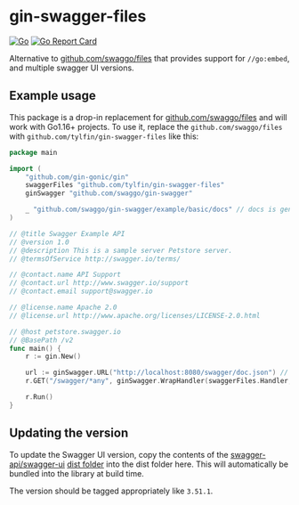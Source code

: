 # gin-swagger-files

[![Go](https://github.com/tylfin/gin-swagger-files/actions/workflows/go.yml/badge.svg)](https://github.com/tylfin/gin-swagger-files/actions/workflows/go.yml) [![Go Report Card](https://goreportcard.com/badge/github.com/tylfin/gin-swagger-files)](https://goreportcard.com/report/github.com/tylfin/gin-swagger-files)

Alternative to [github.com/swaggo/files](https://github.com/swaggo/files) that provides support for `//go:embed`, and multiple swagger UI versions.

## Example usage

This package is a drop-in replacement for [github.com/swaggo/files](https://github.com/swaggo/files) and will work with
Go1.16+ projects. To use it, replace the `github.com/swaggo/files` with `github.com/tylfin/gin-swagger-files` like this:

```go
package main

import (
    "github.com/gin-gonic/gin"
    swaggerFiles "github.com/tylfin/gin-swagger-files"
    ginSwagger "github.com/swaggo/gin-swagger"

    _ "github.com/swaggo/gin-swagger/example/basic/docs" // docs is generated by Swag CLI, you have to import it.
)

// @title Swagger Example API
// @version 1.0
// @description This is a sample server Petstore server.
// @termsOfService http://swagger.io/terms/

// @contact.name API Support
// @contact.url http://www.swagger.io/support
// @contact.email support@swagger.io

// @license.name Apache 2.0
// @license.url http://www.apache.org/licenses/LICENSE-2.0.html

// @host petstore.swagger.io
// @BasePath /v2
func main() {
    r := gin.New()

    url := ginSwagger.URL("http://localhost:8080/swagger/doc.json") // The url pointing to API definition
    r.GET("/swagger/*any", ginSwagger.WrapHandler(swaggerFiles.Handler, url))

    r.Run()
}
```

## Updating the version

To update the Swagger UI version, copy the contents of the
[swagger-api/swagger-ui](https://github.com/swagger-api/swagger-ui)
[dist folder](https://github.com/swagger-api/swagger-ui/tree/master/dist) into the dist folder here. This will
automatically be bundled into the library at build time.

The version should be tagged appropriately like `3.51.1`.
